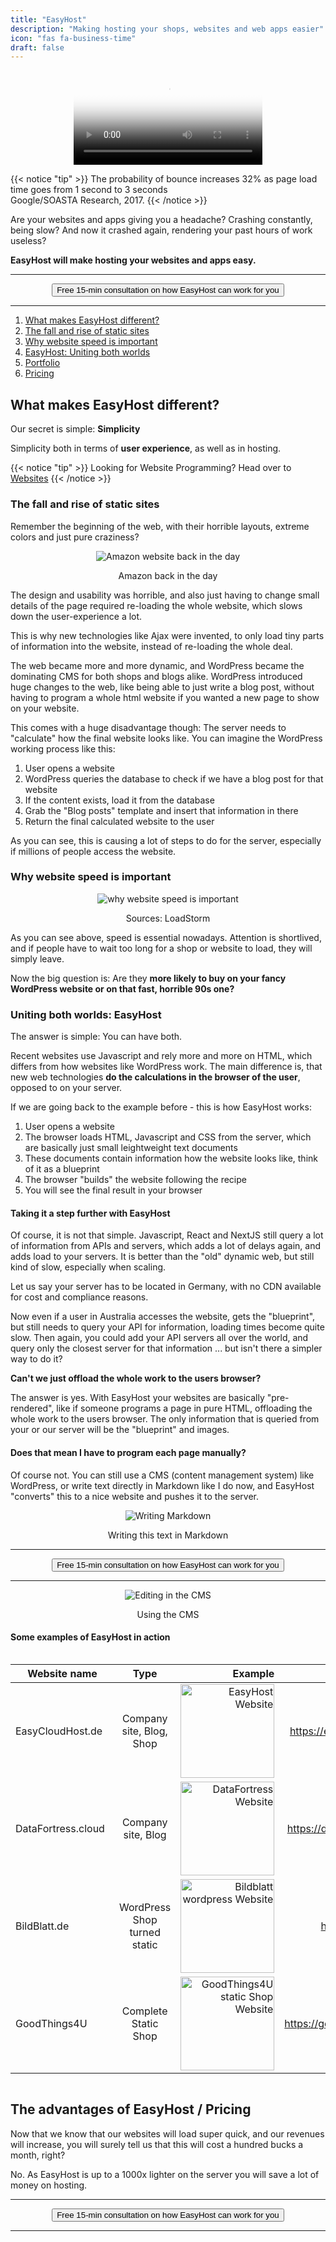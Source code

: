 ```yaml
---
title: "EasyHost"
description: "Making hosting your shops, websites and web apps easier"
icon: "fas fa-business-time"
draft: false
---
```


<!-- ![EasyFAAS Logo](images/logos/EasyFAAS-min.png) -->
<center>
    <video controls width="60%" poster="videos/easyhost/thumbnail-easyhost.png">
        <source src="videos/easyhost/EasyHost-full.webm"
                type="video/webm">
        <source src="videos/easyhost/EasyHost-full.mp4"
                type="video/mp4">
        Use a newer browser to see this video.
    </video>
</center>


{{< notice "tip" >}}
  The probability of bounce increases 32% as page load time goes from 1 second to 3 seconds
  <br>
  Google/SOASTA Research, 2017.
{{< /notice >}}

Are your websites and apps giving you a headache? Crashing constantly, being slow? And now it crashed again, rendering your past hours of work useless?

**EasyHost will make hosting your websites and apps easy.**

<hr>
<center>
    <a href="/contact" target="_blank"><button type="submit" class="input-group-text btn btn-primary rounded">Free 15-min consultation on how EasyHost can work for you</button></a>
</center>
<hr>

1. [What makes EasyHost different?](/services/easyhost/#what-makes-easyhost-different)
2. [The fall and rise of static sites](/services/easyhost/#the-fall-and-rise-of-static-sites)
3. [Why website speed is important](/services/easyhost/#why-website-speed-is-important)
4. [EasyHost: Uniting both worlds](/services/easyhost/#uniting-both-worlds-easyhost)
5. [Portfolio](/services/easyhost/#some-examples-of-easyhost-in-action)
4. [Pricing](/services/easyhost/#the-advantages-of-easyhost--pricing)

## What makes EasyHost different?

Our secret is simple: **Simplicity**

Simplicity both in terms of **user experience**, as well as in hosting.

{{< notice "tip" >}}
  Looking for Website Programming? Head over to [Websites](/services/websites/)
{{< /notice >}}

### The fall and rise of static sites

Remember the beginning of the web, with their horrible layouts, extreme colors and just pure craziness?

<center>
    <img loading="lazy" src="images/services/easyhost/amazon-website-old.webp" alt="Amazon website back in the day">
    <p>Amazon back in the day</p>
</center>

The design and usability was horrible, and also just having to change small details of the page required re-loading the whole website, which slows down the user-experience a lot.

This is why new technologies like Ajax were invented, to only load tiny parts of information into the website, instead of re-loading the whole deal.

The web became more and more dynamic, and WordPress became the dominating CMS for both shops and blogs alike.
WordPress introduced huge changes to the web, like being able to just write a blog post, without having to program a whole html website if you wanted a new page to show on your website.

This comes with a huge disadvantage though: The server needs to "calculate" how the final website looks like. You can imagine the WordPress working process like this:

1. User opens a website
2. WordPress queries the database to check if we have a blog post for that website
3. If the content exists, load it from the database
4. Grab the "Blog posts" template and insert that information in there
5. Return the final calculated website to the user

As you can see, this is causing a lot of steps to do for the server, especially if millions of people access the website.

### Why website speed is important

<center>
    <img loading="lazy" src="images/services/easyhost/website-speed-importance.webp" alt="why website speed is important">
    <p>Sources: LoadStorm</p>
</center>

As you can see above, speed is essential nowadays. Attention is shortlived, and if people have to wait too long for a shop or website to load, they will simply leave.

Now the big question is: Are they **more likely to buy on your fancy WordPress website or on that fast, horrible 90s one?**

### Uniting both worlds: EasyHost

The answer is simple: You can have both.

Recent websites use Javascript and rely more and more on HTML, which differs from how websites like WordPress work.
The main difference is, that new web technologies **do the calculations in the browser of the user**, opposed to on your server.

If we are going back to the example before - this is how EasyHost works:

1. User opens a website
2. The browser loads HTML, Javascript and CSS from the server, which are basically just small leightweight text documents
3. These documents contain information how the website looks like, think of it as a blueprint
4. The browser "builds" the website following the recipe 
5. You will see the final result in your browser

#### Taking it a step further with EasyHost

Of course, it is not that simple. Javascript, React and NextJS still query a lot of information from APIs and servers, which adds a lot of delays again, and adds load to your servers. It is better than the "old" dynamic web, but still kind of slow, especially when scaling.

Let us say your server has to be located in Germany, with no CDN available for cost and compliance reasons.

Now even if a user in Australia accesses the website, gets the "blueprint", but still needs to query your API for information, loading times become quite slow. 
Then again, you could add your API servers all over the world, and query only the closest server for that information ... but isn't there a simpler way to do it?

**Can't we just offload the whole work to the users browser?**

The answer is yes. With EasyHost your websites are basically "pre-rendered", like if someone programs a page in pure HTML, offloading the whole work to the users browser. The only information that is queried from your or our server will be the "blueprint" and images.

#### Does that mean I have to program each page manually?

Of course not. You can still use a CMS (content management system) like WordPress, or write text directly in Markdown like I do now, and EasyHost "converts" this to a nice website and pushes it to the server.

<center>
    <img loading="lazy" src="images/services/easyhost/easyhost-markdown-min.png" alt="Writing Markdown">
    <p>Writing this text in Markdown</p>
</center>

<hr>
<center>
    <a href="/contact" target="_blank"><button type="submit" class="input-group-text btn btn-primary rounded">Free 15-min consultation on how EasyHost can work for you</button></a>
</center>
<hr>

<center>
    <img loading="lazy" src="images/services/easyhost/cms-example-min.png" alt="Editing in the CMS">
    <p>Using the CMS</p>
</center>

#### Some examples of EasyHost in action

<div style="overflow-x:auto;">


| <div style="width:150px">Website name</div>       | Type           | Example  | URL |
| ------------- |:-------------:| -----:| -----:|
| EasyCloudHost.de     | Company site, Blog, Shop | <img loading="lazy" style="width:150px" src="images/services/easyhost/easyhost-website-min.png" alt="EasyHost Website"> | https://easycloudhost.de/ |
| DataFortress.cloud     | Company site, Blog | <img loading="lazy" style="width:150px" src="images/services/easyhost/datafortress-website-min.png" alt="DataFortress Website"> | https://datafortress.cloud/ |
| BildBlatt.de    | WordPress Shop turned static | <img loading="lazy" style="width:150px" src="images/services/easyhost/bildblatt-website-min.png" alt="Bildblatt wordpress Website"> | https://bildblatt.de/ |
| GoodThings4U    | Complete Static Shop | <img loading="lazy" style="width:150px" src="images/services/easyhost/goodthings4u-website-min.png" alt="GoodThings4U static Shop Website"> | https://goodthings4u.com/ |

</div>

## The advantages of EasyHost / Pricing

Now that we know that our websites will load super quick, and our revenues will increase, you will surely tell us that this will cost a hundred bucks a month, right?

No. As EasyHost is up to a 1000x lighter on the server you will save a lot of money on hosting. 


<hr>
<center>
    <a href="/contact" target="_blank"><button type="submit" class="input-group-text btn btn-primary rounded">Free 15-min consultation on how EasyHost can work for you</button></a>
</center>
<hr>